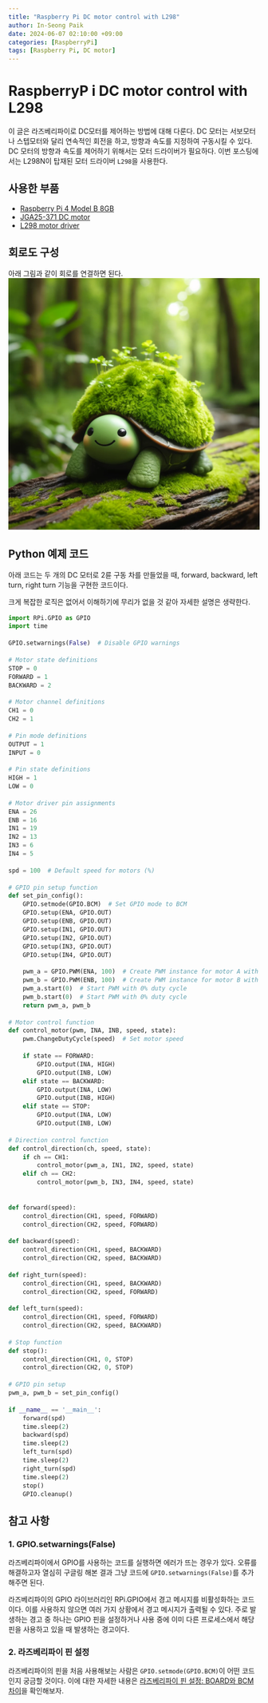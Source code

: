 ```yaml
---
title: "Raspberry Pi DC motor control with L298"
author: In-Seong Paik
date: 2024-06-07 02:10:00 +09:00
categories: [RaspberryPi]
tags: [Raspberry Pi, DC motor]
---
```


# RaspberryP i DC motor control with L298
이 글은 라즈베리파이로 DC모터를 제어하는 방법에 대해 다룬다.
DC 모터는 서보모터나 스텝모터와 달리 연속적인 회전을 하고, 방향과 속도를 지정하여 구동시킬 수 있다. DC 모터의 방향과 속도를 제어하기 위해서는 모터 드라이버가 필요하다. 이번 포스팅에서는 L298N이 탑재된 모터 드라이버 `L298`을 사용한다.


## 사용한 부품
* [Raspberry Pi 4 Model B 8GB](https://www.devicemart.co.kr/goods/view?no=12553062)
* [JGA25-371 DC motor](https://www.devicemart.co.kr/goods/view?no=1329802)
* [L298 motor driver](https://www.devicemart.co.kr/goods/view?no=1278835)


## 회로도 구성
아래 그림과 같이 회로를 연결하면 된다.
![circuit_raspberrypi_dcmotor](/assets/img/circuit_raspberrypi_dcmotor.png)

## Python 예제 코드
아래 코드는 두 개의 DC 모터로 2륜 구동 차를 만들었을 때, forward, backward, left turn, right turn 기능을 구현한 코드이다.

크게 복잡한 로직은 없어서 이해하기에 무리가 없을 것 같아 자세한 설명은 생략한다.

```python
import RPi.GPIO as GPIO
import time

GPIO.setwarnings(False)  # Disable GPIO warnings

# Motor state definitions
STOP = 0
FORWARD = 1
BACKWARD = 2

# Motor channel definitions
CH1 = 0
CH2 = 1

# Pin mode definitions
OUTPUT = 1
INPUT = 0

# Pin state definitions
HIGH = 1
LOW = 0

# Motor driver pin assignments
ENA = 26
ENB = 16
IN1 = 19
IN2 = 13
IN3 = 6
IN4 = 5

spd = 100  # Default speed for motors (%)

# GPIO pin setup function
def set_pin_config():
    GPIO.setmode(GPIO.BCM)  # Set GPIO mode to BCM
    GPIO.setup(ENA, GPIO.OUT)
    GPIO.setup(ENB, GPIO.OUT)
    GPIO.setup(IN1, GPIO.OUT)
    GPIO.setup(IN2, GPIO.OUT)
    GPIO.setup(IN3, GPIO.OUT)
    GPIO.setup(IN4, GPIO.OUT)

    pwm_a = GPIO.PWM(ENA, 100)  # Create PWM instance for motor A with 100Hz frequency
    pwm_b = GPIO.PWM(ENB, 100)  # Create PWM instance for motor B with 100Hz frequency
    pwm_a.start(0)  # Start PWM with 0% duty cycle
    pwm_b.start(0)  # Start PWM with 0% duty cycle
    return pwm_a, pwm_b

# Motor control function
def control_motor(pwm, INA, INB, speed, state):
    pwm.ChangeDutyCycle(speed)  # Set motor speed

    if state == FORWARD:
        GPIO.output(INA, HIGH)
        GPIO.output(INB, LOW)
    elif state == BACKWARD:
        GPIO.output(INA, LOW)
        GPIO.output(INB, HIGH)
    elif state == STOP:
        GPIO.output(INA, LOW)
        GPIO.output(INB, LOW)

# Direction control function
def control_direction(ch, speed, state):
    if ch == CH1:
        control_motor(pwm_a, IN1, IN2, speed, state)
    elif ch == CH2:
        control_motor(pwm_b, IN3, IN4, speed, state)


def forward(speed):
    control_direction(CH1, speed, FORWARD)
    control_direction(CH2, speed, FORWARD)

def backward(speed):
    control_direction(CH1, speed, BACKWARD)
    control_direction(CH2, speed, BACKWARD)

def right_turn(speed):
    control_direction(CH1, speed, BACKWARD)
    control_direction(CH2, speed, FORWARD)

def left_turn(speed):
    control_direction(CH1, speed, FORWARD)
    control_direction(CH2, speed, BACKWARD)

# Stop function
def stop():
    control_direction(CH1, 0, STOP)
    control_direction(CH2, 0, STOP)

# GPIO pin setup
pwm_a, pwm_b = set_pin_config()

if __name__ == '__main__':
    forward(spd)
    time.sleep(2)
    backward(spd)
    time.sleep(2)
    left_turn(spd)
    time.sleep(2)
    right_turn(spd)
    time.sleep(2)
    stop()
    GPIO.cleanup()
```


## 참고 사항
### 1. GPIO.setwarnings(False)
라즈베리파이에서 GPIO를 사용하는 코드를 실행하면 에러가 뜨는 경우가 있다. 오류를 해결하고자 열심히 구글링 해본 결과 그냥 코드에 `GPIO.setwarnings(False)`를 추가해주면 된다.

라즈베리파이의 GPIO 라이브러리인 RPi.GPIO에서 경고 메시지를 비활성화하는 코드이다. 이를 사용하지 않으면 여러 가지 상황에서 경고 메시지가 출력될 수 있다. 주로 발생하는 경고 중 하나는 GPIO 핀을 설정하거나 사용 중에 이미 다른 프로세스에서 해당 핀을 사용하고 있을 때 발생하는 경고이다.

### 2. 라즈베리파이 핀 설정
라즈베리파이의 핀을 처음 사용해보는 사람은 `GPIO.setmode(GPIO.BCM)`이 어떤 코드인지 궁금할 것이다. 이에 대한 자세한 내용은 [라즈베리파이 핀 설정: BOARD와 BCM 차이](https://ispaik06.github.io/posts/raspberrypi_board_bcm/)을 확인해보자.